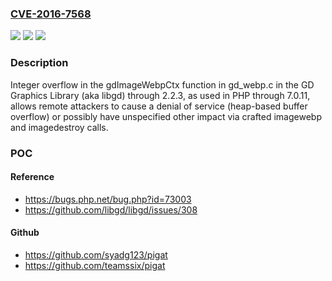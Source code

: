 ### [CVE-2016-7568](https://cve.mitre.org/cgi-bin/cvename.cgi?name=CVE-2016-7568)
![](https://img.shields.io/static/v1?label=Product&message=n%2Fa&color=blue)
![](https://img.shields.io/static/v1?label=Version&message=n%2Fa&color=blue)
![](https://img.shields.io/static/v1?label=Vulnerability&message=n%2Fa&color=brighgreen)

### Description

Integer overflow in the gdImageWebpCtx function in gd_webp.c in the GD Graphics Library (aka libgd) through 2.2.3, as used in PHP through 7.0.11, allows remote attackers to cause a denial of service (heap-based buffer overflow) or possibly have unspecified other impact via crafted imagewebp and imagedestroy calls.

### POC

#### Reference
- https://bugs.php.net/bug.php?id=73003
- https://github.com/libgd/libgd/issues/308

#### Github
- https://github.com/syadg123/pigat
- https://github.com/teamssix/pigat

